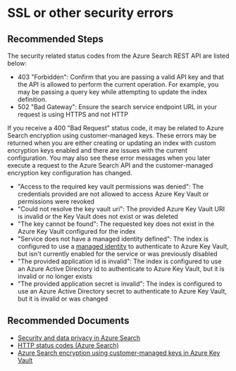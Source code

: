 <properties
	pageTitle="Connectivity/SSL or other security errors"
	description="Connectivity/SSL or other security errors"
	service="microsoft.search"
	resource="searchservices"
	authors="mrcarter8"
	ms.author="mcarter"
	selfHelpType="resource"
	displayOrder="8"
	supportTopicIds="32681387"
	resourceTags=""
	productPesIds="15568"
	cloudEnvironments="public"
	articleId="search-sslorothersecurityerrors"	
/>

# SSL or other security errors

## **Recommended Steps**

The security related status codes from the Azure Search REST API are listed below:

* 403 "Forbidden": Confirm that you are passing a valid API key and that the API is allowed to perform the current operation. For example, you may be passing a query key while attempting to update the index definition.
* 502 "Bad Gateway": Ensure the search service endpoint URL in your request is using HTTPS and not HTTP

If you receive a 400 "Bad Request" status code, it may be related to Azure Search encryption using customer-managed keys.  These errors may be returned when you are either creating or updating an index with custom encryption keys enabled and there are issues with the current configuration.  You may also see these error messages when you later execute a request to the Azure Search API and the customer-managed encryption key configuration has changed.

* "Access to the required key vault permissions was denied": The credentials provided are not allowed to access Azure Key Vault or permissions were revoked
* "Could not resolve the key vault uri": The provided Azure Key Vault URI is invalid or the Key Vault does not exist or was deleted
* "The key cannot be found": The requested key does not exist in the Azure Key Vault configured for the index
* "Service does not have a managed identity defined": The index is configured to use a [managed identity](https://docs.microsoft.com/azure/active-directory/managed-identities-azure-resources/overview) to authenticate to Azure Key Vault, but isn't currently enabled for the service or was previously disabled
* "The provided application id is invalid": The index is configured to use an Azure Active Directory id to authenticate to Azure Key Vault, but it is invalid or no longer exists
* "The provided application secret is invalid": The index is configured to use an Azure Active Directory secret to authenticate to Azure Key Vault, but it is invalid or was changed

## **Recommended Documents**

* [Security and data privacy in Azure Search](https://docs.microsoft.com/azure/search/search-security-overview#encrypted-transmission-and-storage)<br>
* [HTTP status codes (Azure Search)](https://docs.microsoft.com/rest/api/searchservice/http-status-codes)<br>
* [Azure Search encryption using customer-managed keys in Azure Key Vault](https://docs.microsoft.com/azure/search/search-security-manage-encryption-keys)

